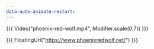 ```yaml
---
data-auto-animate-restart:
---
```


{{{ Video("phoenix-red-wolf.mp4", Modifier.scale(0.7)) }}}

{{{ FloatingUrl("https://www.phoenixredwolf.net/") }}}
